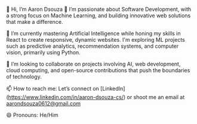 👋 Hi, I’m Aaron Dsouza 
👀 I’m passionate about Software Development, with a strong focus on Machine Learning, and building innovative web solutions that make a difference.

🌱 I’m currently mastering Artificial Intelligence while honing my skills in React to create responsive, dynamic websites. I'm exploring ML projects such as predictive analytics, recommendation systems, and computer vision, primarily using Python.

💞️ I’m looking to collaborate on projects involving AI, web development, cloud computing, and open-source contributions that push the boundaries of technology.

📫 How to reach me: Let’s connect on [LinkedIn] (https://www.linkedin.com/in/aaron-dsouza-cs/) or shoot me an email at aarondsouza0612@gmail.com

😄 Pronouns: He/Him

